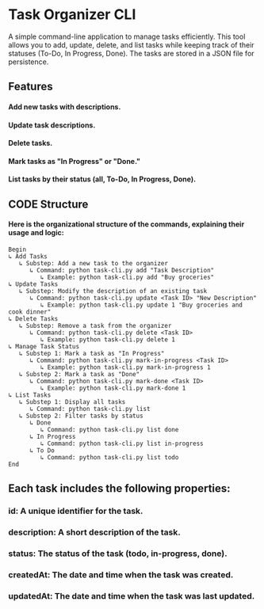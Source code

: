 # Task Organizer CLI

A simple command-line application to manage tasks efficiently. This tool allows you to add, update, delete, and list tasks while keeping track of their statuses (To-Do, In Progress, Done). The tasks are stored in a JSON file for persistence.

## Features
#### Add new tasks with descriptions.
#### Update task descriptions.
#### Delete tasks.
#### Mark tasks as "In Progress" or "Done."
#### List tasks by their status (all, To-Do, In Progress, Done).

## CODE Structure
#### Here is the organizational structure of the commands, explaining their usage and logic:
```plaintext
Begin
↳ Add Tasks
   ↳ Substep: Add a new task to the organizer
      ↳ Command: python task-cli.py add "Task Description"
         ↳ Example: python task-cli.py add "Buy groceries"
↳ Update Tasks
   ↳ Substep: Modify the description of an existing task
      ↳ Command: python task-cli.py update <Task ID> "New Description"
         ↳ Example: python task-cli.py update 1 "Buy groceries and cook dinner"
↳ Delete Tasks
   ↳ Substep: Remove a task from the organizer
      ↳ Command: python task-cli.py delete <Task ID>
         ↳ Example: python task-cli.py delete 1
↳ Manage Task Status
   ↳ Substep 1: Mark a task as "In Progress"
      ↳ Command: python task-cli.py mark-in-progress <Task ID>
         ↳ Example: python task-cli.py mark-in-progress 1
   ↳ Substep 2: Mark a task as "Done"
      ↳ Command: python task-cli.py mark-done <Task ID>
         ↳ Example: python task-cli.py mark-done 1
↳ List Tasks
   ↳ Substep 1: Display all tasks
      ↳ Command: python task-cli.py list
   ↳ Substep 2: Filter tasks by status
      ↳ Done
         ↳ Command: python task-cli.py list done
      ↳ In Progress
         ↳ Command: python task-cli.py list in-progress
      ↳ To Do
         ↳ Command: python task-cli.py list todo
End
```
## Each task includes the following properties:

### id: A unique identifier for the task.
### description: A short description of the task.
### status: The status of the task (todo, in-progress, done).
### createdAt: The date and time when the task was created.
### updatedAt: The date and time when the task was last updated.
